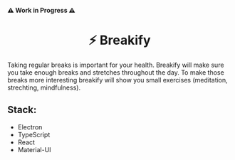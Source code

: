 **⚠️ Work in Progress ⚠️**


<h1 align="center">⚡️ Breakify</h1>

Taking regular breaks is important for your health. Breakify will make sure you take enough breaks and stretches throughout the day. To make those breaks more interesting breakify will show you small exercises (meditation, strechting, mindfulness).

<h2>Stack:</h2>

* Electron
* TypeScript
* React
* Material-UI
